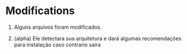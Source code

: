 # Modifications

1. Alguns arquivos foram modificados.

2. (alpha) Ele detectara sua arquitetura e dará algumas recomendações para instalação caso contrario saira
